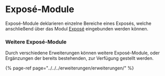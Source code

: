 # Exposé-Module

Exposé-Module deklarieren einzelne Bereiche eines Exposés, welche anschließend über das Modul [Exposé](../../frontend/module/expose.md) eingebunden werden können.

### Weitere Exposé-Module

Durch verschiedene Erweiterungen können weitere Exposé-Module, oder Ergänzungen der bereits bestehenden, zur Verfügung gestellt werden.

{% page-ref page="../../../erweiterungen/erweiterungen/" %}



